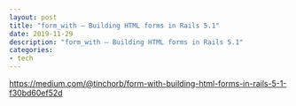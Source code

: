 ```yaml
---
layout: post
title: "form_with — Building HTML forms in Rails 5.1"
date: 2019-11-29
description: "form_with — Building HTML forms in Rails 5.1"
categories:
- tech
---
```



https://medium.com/@tinchorb/form-with-building-html-forms-in-rails-5-1-f30bd60ef52d
